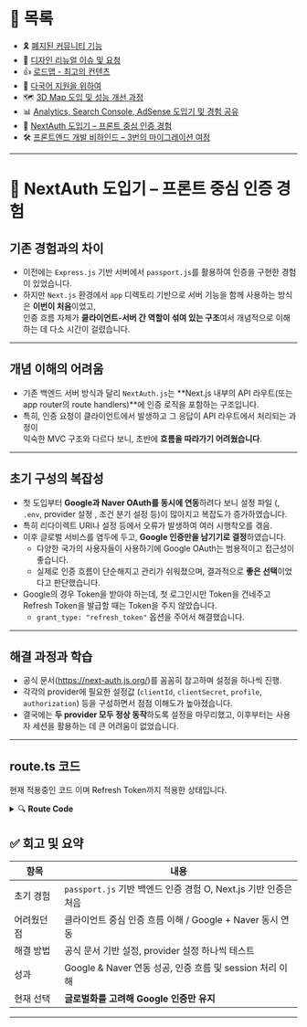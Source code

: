 # 📂 목록

- 🎗️ [폐지된 커뮤니티 기능](./community.md)
- 🎨 [디자인 리뉴얼 이슈 및 요청](./design.md)
- 👍 [로드맵 - 최고의 컨텐츠](./roadmap.md)
- 🍱 [다국어 지원을 위하여](./i18n.md)
- 🗺️ [3D Map 도입 및 성능 개선 과정](./3dmap.md)
- 📊 [Analytics, Search Console, AdSense 도입기 및 경험 공유](./google.md)
- 🔐 [NextAuth 도입기 – 프론트 중심 인증 경험](./auth.md)
- 🛠️ [프론트엔드 개발 비하인드 – 3번의 마이그레이션 여정](./migration.md)

---

# 🔐 NextAuth 도입기 – 프론트 중심 인증 경험

## 기존 경험과의 차이

- 이전에는 `Express.js` 기반 서버에서 `passport.js`를 활용하여 인증을 구현한 경험이 있었습니다.
- 하지만 `Next.js` 환경에서 `app` 디렉토리 기반으로 서버 기능을 함께 사용하는 방식은 **이번이 처음**이었고,  
  인증 흐름 자체가 **클라이언트-서버 간 역할이 섞여 있는 구조**여서 개념적으로 이해하는 데 다소 시간이 걸렸습니다.

---

## 개념 이해의 어려움

- 기존 백엔드 서버 방식과 달리 `NextAuth.js`는 **Next.js 내부의 API 라우트(또는 app router의 route handlers)**에 인증 로직을 포함하는 구조입니다.
- 특히, 인증 요청이 클라이언트에서 발생하고 그 응답이 API 라우트에서 처리되는 과정이  
  익숙한 MVC 구조와 다르다 보니, 초반에 **흐름을 따라가기 어려웠습니다**.

---

## 초기 구성의 복잡성

- 첫 도입부터 **Google과 Naver OAuth를 동시에 연동**하려다 보니 설정 파일 (, `.env`, provider 설정 , 조건 분기 설정 등)이 많아지고 복잡도가 증가하였습니다.
- 특히 리다이렉트 URI나 설정 등에서 오류가 발생하여 여러 시행착오를 겪음.
- 이후 글로벌 서비스를 염두에 두고, **Google 인증만을 남기기로 결정**하였습니다.
  - 다양한 국가의 사용자들이 사용하기에 Google OAuth는 범용적이고 접근성이 좋습니다.
  - 실제로 인증 흐름이 단순해지고 관리가 쉬워졌으며, 결과적으로 **좋은 선택**이었다고 판단했습니다.
- Google의 경우 Token을 받아야 하는데, 첫 로그인시만 Token을 건네주고 Refresh Token을 발급할 때는 Token을 주지 않았습니다.
  - `grant_type: "refresh_token"` 옵션을 주어서 해결했습니다.

---

## 해결 과정과 학습

- 공식 문서(https://next-auth.js.org/)를 꼼꼼히 참고하며 설정을 하나씩 진행.
- 각각의 provider에 필요한 설정값 (`clientId`, `clientSecret`, `profile`, `authorization`) 등을 구성하면서 점점 이해도가 높아졌습니다.
- 결국에는 **두 provider 모두 정상 동작**하도록 설정을 마무리했고, 이후부터는 사용자 세션을 활용하는 데 큰 어려움이 없었습니다.

---

## route.ts 코드

현재 적용중인 코드 이며 Refresh Token까지 적용한 상태입니다.

<details>
<summary>🔍 <strong>Route Code</strong></summary>

```js
/* eslint-disable @typescript-eslint/no-explicit-any */
import NextAuth from "next-auth";
import { JWT } from "next-auth/jwt";
import Google from "next-auth/providers/google";
import { USER_API_ENDPOINTS } from "@/lib/config/endpoint";

async function refreshAccessToken(token: JWT) {
  try {
    // OAuth 토큰 갱신 URL
    const url = "https://oauth2.googleapis.com/token";

    // 요청 본문 파라미터 생성
    const body = new URLSearchParams({
      client_id: process.env.NEXT_PUBLIC_GOOGLE_ID ?? "",
      client_secret: process.env.NEXT_PUBLIC_GOOGLE_SECRET ?? "",
      grant_type: "refresh_token", // 반드시 "refresh_token"이어야 함
      refresh_token: token.refreshToken ?? "", // 실제 refresh_token 전달
    });

    // Fetch 요청
    const response = await fetch(url, {
      headers: {
        "Content-Type": "application/x-www-form-urlencoded",
      },
      method: "POST",
      body: body.toString(), // URLSearchParams 객체를 문자열로 변환
    });

    const refreshedTokens = await response.json();

    if (!response.ok) {
      console.error("Error refreshing access token:", refreshedTokens);
      throw refreshedTokens;
    }

    return {
      ...token,
      accessToken: refreshedTokens.access_token,
      accessTokenExpires: Date.now() + refreshedTokens.expires_in * 1000,
      refreshToken: refreshedTokens.refresh_token ?? token.refreshToken, // 갱신된 refresh_token이 없으면 기존 값 유지
    };
  } catch (error) {
    console.error("Failed to refresh access token:", error);

    return {
      ...token,
      error: "RefreshAccessTokenError",
    };
  }
}

const handler = NextAuth({
  providers: [
    Google({
      clientId: process.env.NEXT_PUBLIC_GOOGLE_ID || "",
      clientSecret: process.env.NEXT_PUBLIC_GOOGLE_SECRET || "",
      authorization: process.env.NEXT_PUBLIC_GOOGLE_AUTHORIZATION || "",
    }),
  ],
  session: {
    maxAge: 2 * 60 * 60, // 1일 (단위: 초)
    updateAge: 2 * 60 * 60, // 세션이 업데이트되는 빈도 (단위: 초)
  },
  jwt: {
    maxAge: 2 * 60 * 60, // 1일 (단위: 초)
  },
  callbacks: {
    async signIn({ user }) {
      if (user) {
        try {
          const res = await fetch(USER_API_ENDPOINTS.ADD_USER, {
            method: "POST",
            headers: {
              "Content-Type": "application/json",
            },
            body: JSON.stringify({
              id: user.id,
              name: user.name,
              email: user.email,
              image: "",
            }),
          });

          if (!res.ok) {
            throw new Error("Failed to add user");
          }

          return true;
        } catch (error) {
          console.error(error);
          return false;
        }
      }

      return true;
    },
    async jwt({ token, account, user }) {
      if (account && user) {
        token.accessToken = account.access_token ?? "";
        token.accessTokenExpires = account.expires_at ?? 0 * 1000;
        token.refreshToken = account.refresh_token ?? "";
        return token;
      }

      const nowTime = Date.now();
      const accessTokenExpires = token.accessTokenExpires as number;
      const TEN_MINUTES_AGO_IN_MS = 60 * 10 * 1000; // 10분 전

      // 10분전에 토큰을 갱신해준다.
      const shouldRefreshTime =
        accessTokenExpires - nowTime - TEN_MINUTES_AGO_IN_MS;

      if (shouldRefreshTime > 0) {
        return token;
      }

      return refreshAccessToken(token);
    },

    async session({ session, token }) {
      const sessionUser = {
        ...token,
      };
      delete (sessionUser as any).refreshToken;

      session = sessionUser as any;

      return session;
    },
  },
});

export { handler as GET, handler as POST };

```

</details>

## ✅ 회고 및 요약

| 항목        | 내용                                                            |
| ----------- | --------------------------------------------------------------- |
| 초기 경험   | `passport.js` 기반 백엔드 인증 경험 O, Next.js 기반 인증은 처음 |
| 어려웠던 점 | 클라이언트 중심 인증 흐름 이해 / Google + Naver 동시 연동       |
| 해결 방법   | 공식 문서 기반 설정, provider 설정 하나씩 테스트                |
| 성과        | Google & Naver 연동 성공, 인증 흐름 및 session 처리 이해        |
| 현재 선택   | **글로벌화를 고려해 Google 인증만 유지**                        |

---
